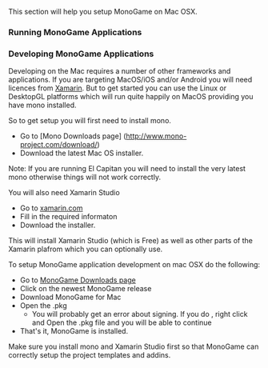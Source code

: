 This section will help you setup MonoGame on Mac OSX.

### Running MonoGame Applications


### Developing MonoGame Applications

Developing on the Mac requires a number of other frameworks and applications. 
If you are targeting MacOS/iOS and/or Android you will need licences from [Xamarin](https://xamarin.com).
But to get started you can use the Linux or DesktopGL platforms which will run quite happily
on MacOS providing you have mono installed.

So to get setup you will first need to install mono. 
* Go to [Mono Downloads page] (http://www.mono-project.com/download/)
* Download the latest Mac OS installer.

Note: If you are running El Capitan you will need to install the very latest mono otherwise things 
will not work correctly.

You will also need Xamarin Studio
* Go to [xamarin.com](https://xamarin.com/download)
* Fill in the required informaton
* Download the installer.

This will install Xamarin Studio (which is Free) as well as other parts
of the Xamarin plafrom which you can optionally use. 

To setup MonoGame application development on mac OSX do the following:
* Go to [MonoGame Downloads page](http://www.monogame.net/downloads/)
* Click on the newest MonoGame release
* Download MonoGame for Mac
* Open the .pkg 
  * You will probably get an error about signing. If you do , right click and Open the .pkg file and you will be able to continue
* That's it, MonoGame is installed.

Make sure you install mono and Xamarin Studio first so that MonoGame can correctly setup the 
project templates and addins.
